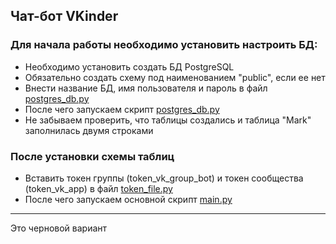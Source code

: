 ## Чат-бот VKinder

### Для начала работы необходимо установить настроить БД:
* Необходимо установить создать БД PostgreSQL
* Обязательно создать схему под наименованием "public", если ее нет
* Внести название БД, имя пользователя и пароль в файл [postgres_db.py](postgres_db.py)
* После чего запускаем скрипт [postgres_db.py](postgres_db.py)
* Не забываем проверить, что таблицы создались и таблица "Mark" заполнилась двумя строками

### После установки схемы таблиц
* Вставить токен группы (token_vk_group_bot) и токен сообщества (token_vk_app) в файл [token_file.py](Modul/token_file.py)
* После чего запускаем основной скрипт [main.py](main.py)

***
Это черновой вариант